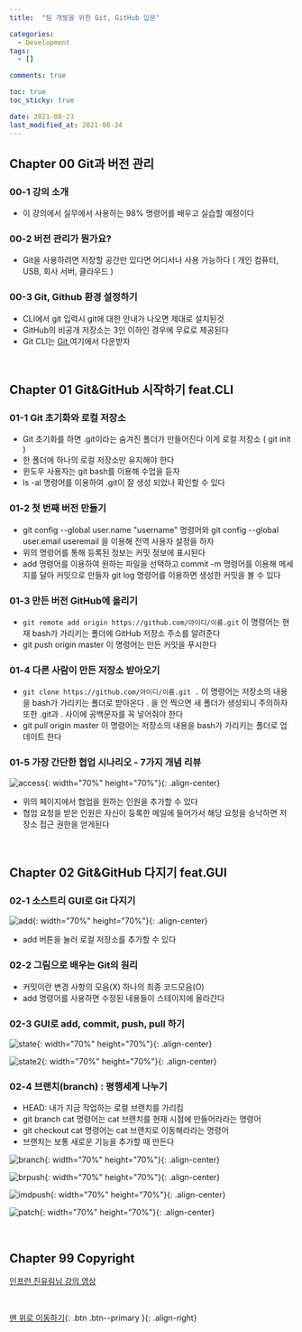 ```yaml
---
title:  "팀 개발을 위한 Git, GitHub 입문" 

categories:
  - Development
tags:
  - []

comments: true

toc: true
toc_sticky: true

date: 2021-08-23
last_modified_at: 2021-08-24
---
```


## Chapter 00 Git과 버전 관리

### 00-1 강의 소개
- 이 강의에서 실무에서 사용하는 98% 명령어를 배우고 실습할 예정이다

### 00-2 버전 관리가 뭔가요?
- Git을 사용하려면 저장할 공간만 있다면 어디서나 사용 가능하다 ( 개인 컴퓨터, USB, 회사 서버, 클라우드 )

### 00-3 Git, Github 환경 설정하기
- CLI에서 git 입력시 git에 대한 안내가 나오면 제대로 설치된것
- GitHub의 비공개 저장소는 3인 이하인 경우에 무료로 제공된다
- Git CLI는 [ Git ](https://git-scm.com) 여기에서 다운받자

<br>

## Chapter 01 Git&GitHub 시작하기 feat.CLI

### 01-1 Git 초기화와 로컬 저장소
- Git 초기화를 하면 .git이라는 숨겨진 폴더가 만들어진다 이게 로컬 저장소 ( git init )
- 한 폴더에 하나의 로컬 저장소만 유지해야 한다
- 윈도우 사용자는 git bash를 이용해 수업을 듣자
- ls -al 명령어를 이용하여 .git이 잘 생성 되었나 확인할 수 있다

### 01-2 첫 번째 버전 만들기
- git config --global user.name "username" 명령어와 git config --global user.email useremail 을 이용해 전역 사용자 설정을 하자
- 위의 명령어를 통해 등록된 정보는 커밋 정보에 표시된다
- add 명령어를 이용하여 원하는 파일을 선택하고 commit -m 명령어를 이용해 메세지를 달아 커밋으로 만들자 git log 명령어를 이용하면 생성한 커밋을 볼 수 있다

### 01-3 만든 버전 GitHub에 올리기
- `git remote add origin https://github.com/아이디/이름.git` 이 명령어는 현재 bash가 가리키는 폴더에 GitHub 저장소 주소를 알려준다
- git push origin master 이 명령어는 만든 커밋을 푸시한다

### 01-4 다른 사람이 만든 저장소 받아오기
- `git clone https://github.com/아이디/이름.git .` 이 명령어는 저장소의 내용을 bash가 가리키는 폴더로 받아온다 . 을 안 찍으면 새 폴더가 생성되니 주의하자 또한 .git과 . 사이에 공백문자를 꼭 넣어줘야 한다
- git pull origin master 이 명령어는 저장소의 내용을 bash가 가리키는 폴더로 업데이트 한다

### 01-5 가장 간단한 협업 시나리오 - 7가지 개념 리뷰

![access](https://user-images.githubusercontent.com/80055816/130560343-8cc57ad2-4514-4728-93ab-cfb2ee7d7562.PNG){: width="70%" height="70%"}{: .align-center}

- 위의 페이지에서 협업을 원하는 인원을 추가할 수 있다
- 협업 요청을 받은 인원은 자신이 등록한 메일에 들어가서 해당 요청을 승낙하면 저장소 접근 권한을 얻게된다

<br>

## Chapter 02 Git&GitHub 다지기 feat.GUI

### 02-1 소스트리 GUI로 Git 다지기

![add](https://user-images.githubusercontent.com/80055816/130737084-87c1fc4c-c306-460b-a8e8-468587323209.PNG){: width="70%" height="70%"}{: .align-center}

- add 버튼을 눌러 로컬 저장소를 추가할 수 있다

### 02-2 그림으로 배우는 Git의 원리
- 커밋이란 변경 사항의 모음(X) 하나의 최종 코드모음(O)
- add 명령어를 사용하면 수정된 내용들이 스테이지에 올라간다

### 02-3 GUI로 add, commit, push, pull 하기

![state](https://user-images.githubusercontent.com/80055816/130782930-a37bc63f-35f8-47f4-b515-808f9e32251f.PNG){: width="70%" height="70%"}{: .align-center}

![state2](https://user-images.githubusercontent.com/80055816/130782964-07c306ae-ff4c-48ef-a334-8598d61a0d31.PNG){: width="70%" height="70%"}{: .align-center}

### 02-4 브랜치(branch) : 평행세계 나누기
- HEAD: 내가 지금 작업하는 로컬 브랜치를 가리킴
- git branch cat 명령어는 cat 브랜치를 현재 시점에 만들어라라는 명령어
- git checkout cat 명령어는 cat 브랜치로 이동해라라는 명령어
- 브랜치는 보통 새로운 기능을 추가할 때 만든다

![branch](https://user-images.githubusercontent.com/80055816/130894508-0a8a17df-e20c-4ae1-836b-8fe0a771babe.PNG){: width="70%" height="70%"}{: .align-center}

![brpush](https://user-images.githubusercontent.com/80055816/130894537-625642da-5cc7-4f05-8737-7a0195693e90.PNG){: width="70%" height="70%"}{: .align-center}

![imdpush](https://user-images.githubusercontent.com/80055816/130894575-f5e5bbc7-9f5e-4971-b07b-5f0ce680074b.PNG){: width="70%" height="70%"}{: .align-center}

![patch](https://user-images.githubusercontent.com/80055816/130894605-6f069182-2580-4cae-b785-5ca9be3e1cd3.PNG){: width="70%" height="70%"}{: .align-center}

<br>

## Chapter 99 Copyright

[ 인프런 진유림님 강의 영상 ](https://www.inflearn.com/course/%ED%8C%80%EA%B0%9C%EB%B0%9C-%EA%B9%83-%EA%B9%83%ED%97%88%EB%B8%8C/dashboard)

<br>

[맨 위로 이동하기](#){: .btn .btn--primary }{: .align-right}